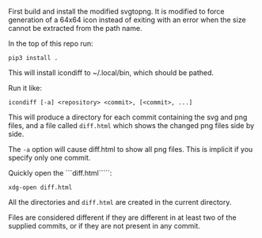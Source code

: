 First build and install the modified svgtopng. It is modified to force
generation of a 64x64 icon instead of exiting with an error when the
size cannot be extracted from the path name.

In the top of this repo run:

    pip3 install .
    
This will install icondiff to ~/.local/bin, which should be pathed.

Run it like:

    icondiff [-a] <repository> <commit>, [<commit>, ...]
    
This will produce a directory for each commit containing the svg and png
files, and a file called ```diff.html``` which shows the changed png files side
by side.

The ```-a``` option will cause diff.html to show all png files. This is
implicit if you specify only one commit.

Quickly open the ```diff.html`````:

    xdg-open diff.html

All the directories and ```diff.html``` are created in the current directory.

Files are considered different if they are different in at least two of the
supplied commits, or if they are not present in any commit.

